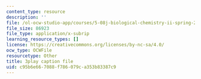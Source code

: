 ```yaml
---
content_type: resource
description: ''
file: /ol-ocw-studio-app/courses/5-08j-biological-chemistry-ii-spring-2016/c95b6e667088f786079ca353b83387c9_jg7XtfWa_Yg.srt
file_size: 86923
file_type: application/x-subrip
learning_resource_types: []
license: https://creativecommons.org/licenses/by-nc-sa/4.0/
ocw_type: OCWFile
resourcetype: Other
title: 3play caption file
uid: c95b6e66-7088-f786-079c-a353b83387c9
---
```


